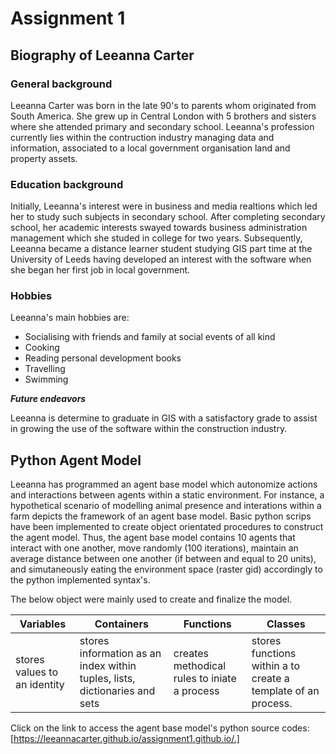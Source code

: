 
# Assignment 1

## Biography of Leeanna Carter

### General background
Leeanna Carter was born in the late 90's to parents whom originated from South America. She grew up in Central London with 5 brothers and sisters where she attended primary and secondary school.  Leeanna's profession currently lies within
the contruction industry managing data and information, associated to a local government organisation land and property assets.

### Education background
Initially, Leeanna's interest were in business and media realtions which led her to study such subjects in secondary school. After completing secondary school, her academic interests swayed towards business administration management which she studed in college for two years. Subsequently, Leeanna became a distance learner student studying GIS part time at the University of Leeds having developed an interest with the software when she began her first job in local government. 

### Hobbies
Leeanna's main hobbies are:
* Socialising with friends and family at social events of all kind
* Cooking
* Reading personal development books 
* Travelling 
* Swimming 

_**Future endeavors**_

Leeanna is determine to graduate in GIS with a satisfactory grade to assist in growing the use of the software within the construction industry.

## Python Agent Model

Leeanna has programmed an agent base model which autonomize actions and interactions between agents within a static environment. For instance, a hypothetical scenario of modelling animal presence and interations within a farm depicts the framework of an agent base model. Basic python scrips have been implemented to create object orientated procedures to construct the agent model. Thus, the agent base model contains 10 agents that interact with one another, move randomly (100 iterations), maintain an average distance between one another (if between and equal to 20 units), and simutaneously eating the environment space (raster gid) accordingly to the python implemented syntax's.

The below object were mainly used to create and finalize the model.

Variables | Containers | Functions | Classes
--------- | -----------| -------------------|--------
stores values to an identity | stores information as an index within tuples, lists, dictionaries and sets | creates methodical rules to iniate a process | stores functions within a to create a template of an process.

Click on the link to access the agent base model's python source codes: [https://leeannacarter.github.io/assignment1.github.io/.]
